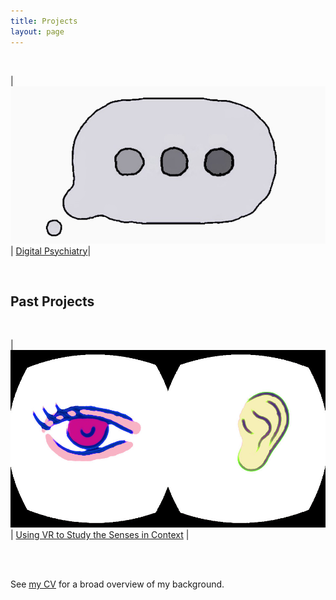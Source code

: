 ```yaml
---
title: Projects
layout: page
---
```

<br>

| [![...](/assets/sp_b_d_p.jpg)](/projects/digital-psych) | [Digital Psychiatry](/projects/digital-psych)|

<br>

## Past Projects

<br>

| [![...](/assets/senses-hmd.jpg)](/projects/oculus-senses) | [Using VR to Study the Senses in Context](/projects/oculus-senses) |

<!-- <br>

| [![...](/assets/hci-t-sq.jpg)](/projects/transcription) | [Visualizing Non-Verbal Interactions in Transcription Design](/projects/transcription) |

-->

<br><br>

See [my CV](/cv) for a broad overview of my background.
